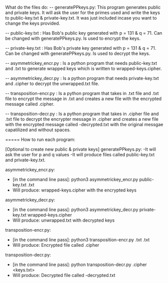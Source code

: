 What do the files do:
-- generatePPkeys.py: This program generates public and private keys. It will ask the user for the primes used and write the keys to public-key.txt & private-key.txt. It was just included incase you want to change the keys provided.

-- public-key.txt : Has Bob's public key generated with p = 131 & q = 71. Can be changed with generatePPkeys.py. Is used to encrypt the keys.

-- private-key.txt : Has Bob's private key generated with p = 131 & q = 71. Can be changed with generatePPkeys.py. Is used to decrypt the keys.

-- asymmetrickey_encr.py : Is a python program that needs public-key.txt and <keys>.txt to generate wrapped keys which is written to wrapped-keys.cipher.

-- asymmetrickey_decr.py : Is a python program that needs private-key.txt and <wrapped-keys file>.cipher to decrypt the unwrapped.txt file.

-- transposition-encr.py : Is a python program that takes in <plain-text>.txt file and <keys>.txt file to encrypt the message in <plain-text>.txt and creates a new file with the encrypted message called <plain-text>.cipher.

-- transposition-decr.py : Is a python program that takes in <plain-text>.cipher file and <keys>.txt file to decrypt the encrypter message in <plain-text>.cipher and creates a new file with the encrypted message called <plain-text>-decrypted.txt with the original messgae capatilized and without spaces.

=====
How to run each program:

[Optional to create new public & private keys]
generatePPkeys.py:
-It will ask the user for p and q values
-It will produce files called public-key.txt and private-key.txt.

asymmetrickey_encr.py:
- [in the command line pass]: python3 asymmetrickey_encr.py public-key.txt <keys>.txt
- Will produce: wrapped-keys.cipher with the encrypted keys

asymmetrickey_decr.py:
- [in the command line pass]: python3 asymmetrickey_decr.py private-key.txt wrapped-keys.cipher
- Will produce: unwrapped.txt with decrypted keys

transposition-encr.py:
- [in the command line pass]: python3 transposition-encr.py <text-to-encrypt>.txt <keys>.txt
- Will produce: Encrypted file called <text-to-encrypt>.cipher

transposition-decr.py:
- [in the command line pass]: python transposition-decr.py <text-to-decrypt>.cipher <keys.txt>
- Will produce: Decrypted file called <text-to-decrypt>-decrypted.txt

